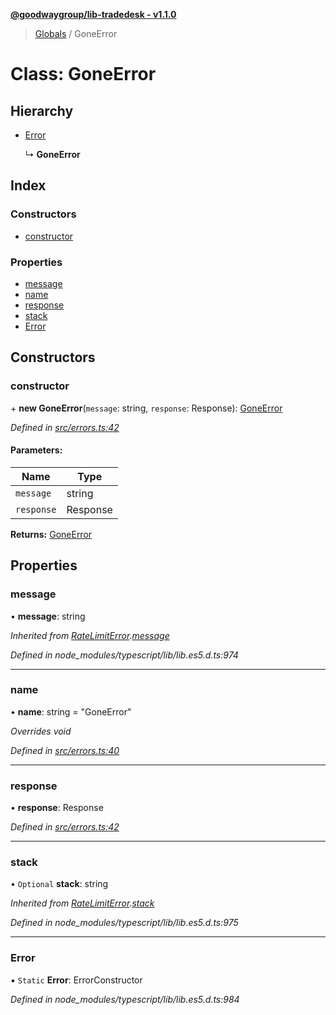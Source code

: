 **[@goodwaygroup/lib-tradedesk - v1.1.0](../README.md)**

> [Globals](../README.md) / GoneError

# Class: GoneError

## Hierarchy

* [Error](ratelimiterror.md#error)

  ↳ **GoneError**

## Index

### Constructors

* [constructor](goneerror.md#constructor)

### Properties

* [message](goneerror.md#message)
* [name](goneerror.md#name)
* [response](goneerror.md#response)
* [stack](goneerror.md#stack)
* [Error](goneerror.md#error)

## Constructors

### constructor

\+ **new GoneError**(`message`: string, `response`: Response): [GoneError](goneerror.md)

*Defined in [src/errors.ts:42](https://github.com/GoodwayGroup/lib-tradedesk/blob/cc0625a/src/errors.ts#L42)*

#### Parameters:

Name | Type |
------ | ------ |
`message` | string |
`response` | Response |

**Returns:** [GoneError](goneerror.md)

## Properties

### message

•  **message**: string

*Inherited from [RateLimitError](ratelimiterror.md).[message](ratelimiterror.md#message)*

*Defined in node_modules/typescript/lib/lib.es5.d.ts:974*

___

### name

•  **name**: string = "GoneError"

*Overrides void*

*Defined in [src/errors.ts:40](https://github.com/GoodwayGroup/lib-tradedesk/blob/cc0625a/src/errors.ts#L40)*

___

### response

•  **response**: Response

*Defined in [src/errors.ts:42](https://github.com/GoodwayGroup/lib-tradedesk/blob/cc0625a/src/errors.ts#L42)*

___

### stack

• `Optional` **stack**: string

*Inherited from [RateLimitError](ratelimiterror.md).[stack](ratelimiterror.md#stack)*

*Defined in node_modules/typescript/lib/lib.es5.d.ts:975*

___

### Error

▪ `Static` **Error**: ErrorConstructor

*Defined in node_modules/typescript/lib/lib.es5.d.ts:984*
